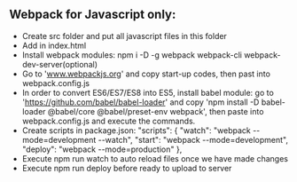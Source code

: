 ## Webpack for Javascript only:
* Create src folder and put all javascript files in this folder
* Add <script src="./dist/bundle.js"></script> in index.html
* Install webpack modules: npm i -D -g webpack webpack-cli webpack-dev-server(optional)
* Go to 'www.webpackjs.org' and copy start-up codes, then past into webpack.config.js
* In order to convert ES6/ES7/ES8 into ES5, install babel module: go to 'https://github.com/babel/babel-loader' and copy 'npm install -D babel-loader @babel/core @babel/preset-env webpack', then paste into webpack.config.js and execute the commands.
* Create scripts in package.json: 
  "scripts": {
    "watch": "webpack --mode=development --watch",
    "start": "webpack --mode=development",
    "deploy": "webpack --mode=production"
  },
* Execute npm run watch to auto reload files once we have made changes
* Execute npm run deploy before ready to upload to server
